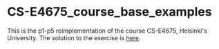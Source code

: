 # CS-E4675_course_base_examples
This is the p1-p5 reimplementation of the course CS-E4675, Helsinki's University. The solution to the exercise is [here](https://github.com/acnq/-CS-E4675).
